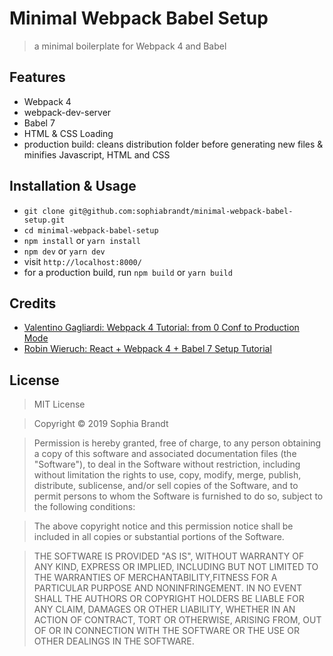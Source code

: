 # Minimal Webpack Babel Setup

> a minimal boilerplate for Webpack 4 and Babel

## Features

- Webpack 4
- webpack-dev-server
- Babel 7
- HTML & CSS Loading
- production build: cleans distribution folder before generating new files & minifies Javascript, HTML and CSS

## Installation & Usage

- `git clone git@github.com:sophiabrandt/minimal-webpack-babel-setup.git`
- `cd minimal-webpack-babel-setup`
- `npm install` or `yarn install`
- `npm dev` or `yarn dev`
- visit `http://localhost:8000/`
- for a production build, run `npm build` or `yarn build`

## Credits

- [Valentino Gagliardi: Webpack 4 Tutorial: from 0 Conf to Production Mode](https://www.valentinog.com/blog/webpack-tutorial/)
- [Robin Wieruch: React + Webpack 4 + Babel 7 Setup Tutorial](https://www.robinwieruch.de/minimal-react-webpack-babel-setup/)

## License

> MIT License

> Copyright © 2019 Sophia Brandt

> Permission is hereby granted, free of charge, to any person obtaining a copy of this software and associated documentation files (the "Software"), to deal in the Software without restriction, including without limitation the rights to use, copy, modify, merge, publish, distribute, sublicense, and/or sell copies of the Software, and to permit persons to whom the Software is furnished to do so, subject to the following conditions:

> The above copyright notice and this permission notice shall be included in all copies or substantial portions of the Software.

> THE SOFTWARE IS PROVIDED "AS IS", WITHOUT WARRANTY OF ANY KIND, EXPRESS OR IMPLIED, INCLUDING BUT NOT LIMITED TO THE WARRANTIES OF MERCHANTABILITY,FITNESS FOR A PARTICULAR PURPOSE AND NONINFRINGEMENT. IN NO EVENT SHALL THE AUTHORS OR COPYRIGHT HOLDERS BE LIABLE FOR ANY CLAIM, DAMAGES OR OTHER LIABILITY, WHETHER IN AN ACTION OF CONTRACT, TORT OR OTHERWISE, ARISING FROM, OUT OF OR IN CONNECTION WITH THE SOFTWARE OR THE USE OR OTHER DEALINGS IN THE SOFTWARE.
